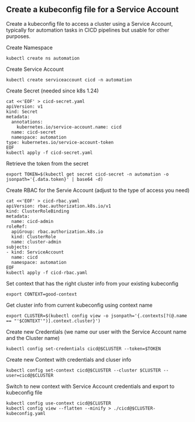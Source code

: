 ## Create a kubeconfig file for a Service Account

Create a kubeconfig file to access a cluster using a Service Account, typically for automation tasks in CICD pipelines but usable for other purposes.

Create Namespace
```
kubectl create ns automation
```

Create Service Account
```
kubectl create serviceaccount cicd -n automation
```

Create Secret (needed since k8s 1.24)
```
cat <<'EOF' > cicd-secret.yaml
apiVersion: v1
kind: Secret
metadata:
  annotations:
    kubernetes.io/service-account.name: cicd
  name: cicd-secret
  namespace: automation
type: kubernetes.io/service-account-token
EOF
kubectl apply -f cicd-secret.yaml
```

Retrieve the token from the secret
```
export TOKEN=$(kubectl get secret cicd-secret -n automation -o jsonpath='{.data.token}' | base64 -d)
```

Create RBAC for the Servie Account (adjust to the type of access you need)
```
cat <<'EOF' > cicd-rbac.yaml
apiVersion: rbac.authorization.k8s.io/v1
kind: ClusterRoleBinding
metadata:
  name: cicd-admin
roleRef:
  apiGroup: rbac.authorization.k8s.io
  kind: ClusterRole
  name: cluster-admin
subjects:
- kind: ServiceAccount
  name: cicd
  namespace: automation
EOF
kubectl apply -f cicd-rbac.yaml
```

Set context that has the right cluster info from your existing kubeconfig
```
export CONTEXT=good-context
```

Get cluster info from current kubeconfig using context name
```
export CLUSTER=$(kubectl config view -o jsonpath='{.contexts[?(@.name == "'$CONTEXT'")].context.cluster}')
```

Create new Credentials (we name our user with the Service Account name and the Cluster name)
```
kubectl config set-credentials cicd@$CLUSTER --token=$TOKEN
```

Create new Context with credentials and cluser info
```
kubectl config set-context cicd@$CLUSTER --cluster $CLUSTER --user=cicd@$CLUSTER
```

Switch to new context with Service Account credentials and export to kubeconfig file
```
kubectl config use-context cicd@$CLUSTER
kubectl config view --flatten --minify > ./cicd@$CLUSTER-kubeconfig.yaml
```
